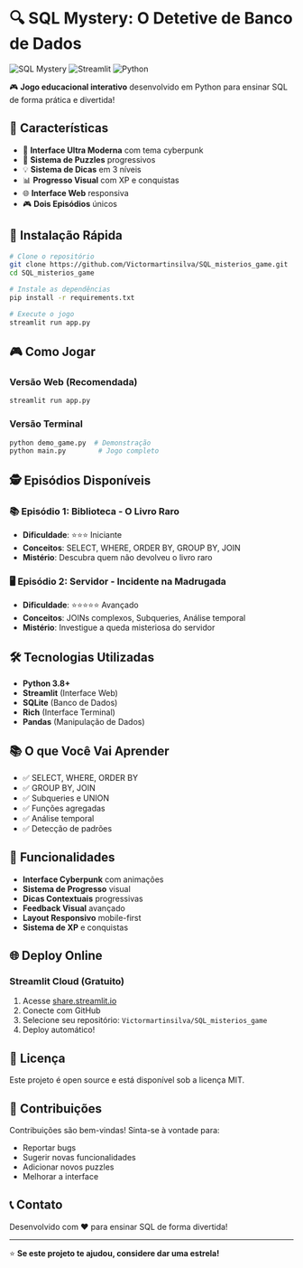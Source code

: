# 🔍 SQL Mystery: O Detetive de Banco de Dados

![SQL Mystery](https://img.shields.io/badge/SQL-Mystery-00f0ff?style=for-the-badge&logo=sql&logoColor=white)
![Streamlit](https://img.shields.io/badge/Streamlit-FF4B4B?style=for-the-badge&logo=streamlit&logoColor=white)
![Python](https://img.shields.io/badge/Python-3776AB?style=for-the-badge&logo=python&logoColor=white)

🎮 **Jogo educacional interativo** desenvolvido em Python para ensinar SQL de forma prática e divertida!

## 🌟 Características

- 🎨 **Interface Ultra Moderna** com tema cyberpunk
- 🎯 **Sistema de Puzzles** progressivos
- 💡 **Sistema de Dicas** em 3 níveis
- 📊 **Progresso Visual** com XP e conquistas
- 🌐 **Interface Web** responsiva
- 🎮 **Dois Episódios** únicos

## 🚀 Instalação Rápida

```bash
# Clone o repositório
git clone https://github.com/Victormartinsilva/SQL_misterios_game.git
cd SQL_misterios_game

# Instale as dependências
pip install -r requirements.txt

# Execute o jogo
streamlit run app.py
```

## 🎮 Como Jogar

### Versão Web (Recomendada)
```bash
streamlit run app.py
```

### Versão Terminal
```bash
python demo_game.py  # Demonstração
python main.py        # Jogo completo
```

## 🕵️ Episódios Disponíveis

### 📚 Episódio 1: Biblioteca - O Livro Raro
- **Dificuldade**: ⭐⭐⭐ Iniciante
- **Conceitos**: SELECT, WHERE, ORDER BY, GROUP BY, JOIN
- **Mistério**: Descubra quem não devolveu o livro raro

### 🖥️ Episódio 2: Servidor - Incidente na Madrugada
- **Dificuldade**: ⭐⭐⭐⭐⭐ Avançado
- **Conceitos**: JOINs complexos, Subqueries, Análise temporal
- **Mistério**: Investigue a queda misteriosa do servidor

## 🛠️ Tecnologias Utilizadas

- **Python 3.8+**
- **Streamlit** (Interface Web)
- **SQLite** (Banco de Dados)
- **Rich** (Interface Terminal)
- **Pandas** (Manipulação de Dados)

## 📚 O que Você Vai Aprender

- ✅ SELECT, WHERE, ORDER BY
- ✅ GROUP BY, JOIN
- ✅ Subqueries e UNION
- ✅ Funções agregadas
- ✅ Análise temporal
- ✅ Detecção de padrões

## 🎯 Funcionalidades

- **Interface Cyberpunk** com animações
- **Sistema de Progresso** visual
- **Dicas Contextuais** progressivas
- **Feedback Visual** avançado
- **Layout Responsivo** mobile-first
- **Sistema de XP** e conquistas

## 🌐 Deploy Online

### Streamlit Cloud (Gratuito)
1. Acesse [share.streamlit.io](https://share.streamlit.io)
2. Conecte com GitHub
3. Selecione seu repositório: `Victormartinsilva/SQL_misterios_game`
4. Deploy automático!

## 📄 Licença

Este projeto é open source e está disponível sob a licença MIT.

## 🤝 Contribuições

Contribuições são bem-vindas! Sinta-se à vontade para:
- Reportar bugs
- Sugerir novas funcionalidades
- Adicionar novos puzzles
- Melhorar a interface

## 📞 Contato

Desenvolvido com ❤️ para ensinar SQL de forma divertida!

---

⭐ **Se este projeto te ajudou, considere dar uma estrela!**
